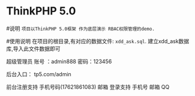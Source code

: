 ThinkPHP 5.0
===============

#说明
`项目以ThinkPHP 5.0框架 作为底层演示 RBAC权限管理的demo.`

#使用说明
在项目的根目录,有对应的数据文件: `xdd_ask.sql`.
建立xdd_ask数据库,导入此文件数据即可

超级管理员 账号 ：admin888   密码：123456

后台入口： tp5.com/admin

前台注册支持 手机号码(17621861083) 邮箱
登录支持 手机号 邮箱 QQ 
			




